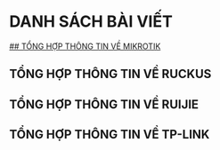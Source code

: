 # DANH SÁCH BÀI VIẾT

[## TỔNG HỢP THÔNG TIN VỀ MIKROTIK](tong-hop-thong-tin-ve-mikrotik)
## TỔNG HỢP THÔNG TIN VỀ RUCKUS
## TỔNG HỢP THÔNG TIN VỀ RUIJIE
## TỔNG HỢP THÔNG TIN VỀ TP-LINK
